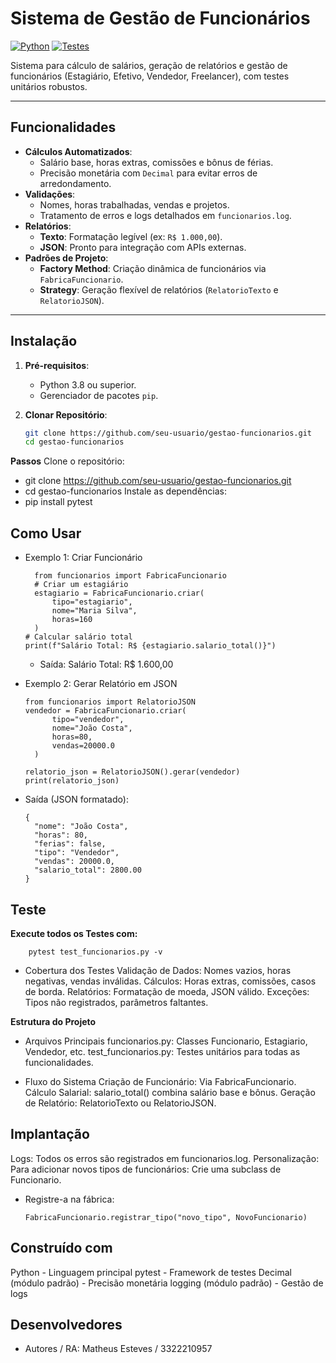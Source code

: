 # Sistema de Gestão de Funcionários

[![Python](https://img.shields.io/badge/Python-3.8%2B-blue)](https://www.python.org/)
[![Testes](https://img.shields.io/badge/Testes-Pytest-brightgreen)](https://docs.pytest.org/)

Sistema para cálculo de salários, geração de relatórios e gestão de funcionários (Estagiário, Efetivo, Vendedor, Freelancer), com testes unitários robustos.

---

## Funcionalidades

- **Cálculos Automatizados**:
  - Salário base, horas extras, comissões e bônus de férias.
  - Precisão monetária com `Decimal` para evitar erros de arredondamento.
- **Validações**:
  - Nomes, horas trabalhadas, vendas e projetos.
  - Tratamento de erros e logs detalhados em `funcionarios.log`.
- **Relatórios**:
  - **Texto**: Formatação legível (ex: `R$ 1.000,00`).
  - **JSON**: Pronto para integração com APIs externas.
- **Padrões de Projeto**:
  - **Factory Method**: Criação dinâmica de funcionários via `FabricaFuncionario`.
  - **Strategy**: Geração flexível de relatórios (`RelatorioTexto` e `RelatorioJSON`).

---

## Instalação

1. **Pré-requisitos**:
   - Python 3.8 ou superior.
   - Gerenciador de pacotes `pip`.

2. **Clonar Repositório**:
   ```bash
   git clone https://github.com/seu-usuario/gestao-funcionarios.git
   cd gestao-funcionarios

**Passos**
Clone o repositório:
- git clone https://github.com/seu-usuario/gestao-funcionarios.git
- cd gestao-funcionarios 
Instale as dependências:
- pip install pytest  

## Como Usar
- Exemplo 1: Criar Funcionário
  
        from funcionarios import FabricaFuncionario  
        # Criar um estagiário  
        estagiario = FabricaFuncionario.criar(  
            tipo="estagiario",  
            nome="Maria Silva",  
            horas=160  
        )  
      # Calcular salário total  
      print(f"Salário Total: R$ {estagiario.salario_total()}")  
  - Saída:
        Salário Total: R$ 1.600,00

- Exemplo 2: Gerar Relatório em JSON

      from funcionarios import RelatorioJSON  
      vendedor = FabricaFuncionario.criar(  
            tipo="vendedor",  
            nome="João Costa",  
            horas=80,  
            vendas=20000.0  
        )  

      relatorio_json = RelatorioJSON().gerar(vendedor)  
      print(relatorio_json)
  
-   Saída (JSON formatado):

        {  
          "nome": "João Costa",  
          "horas": 80,  
          "ferias": false,  
          "tipo": "Vendedor",  
          "vendas": 20000.0,  
          "salario_total": 2800.00  
        }  

## Teste
**Execute todos os Testes com:**
        
        pytest test_funcionarios.py -v
  
- Cobertura dos Testes
    Validação de Dados:	Nomes vazios, horas negativas, vendas inválidas.
    Cálculos:	Horas extras, comissões, casos de borda.
    Relatórios:	Formatação de moeda, JSON válido.
    Exceções:	Tipos não registrados, parâmetros faltantes.
  
**Estrutura do Projeto**

- Arquivos Principais
    funcionarios.py:	Classes Funcionario, Estagiario, Vendedor, etc.
    test_funcionarios.py:	Testes unitários para todas as funcionalidades.
  
- Fluxo do Sistema
    Criação de Funcionário: Via FabricaFuncionario.
    Cálculo Salarial: salario_total() combina salário base e bônus.
    Geração de Relatório: RelatorioTexto ou RelatorioJSON.

## Implantação
  Logs: Todos os erros são registrados em funcionarios.log.
  Personalização: Para adicionar novos tipos de funcionários:
  Crie uma subclass de Funcionario.

- Registre-a na fábrica:

      FabricaFuncionario.registrar_tipo("novo_tipo", NovoFuncionario)

## Construído com
  Python - Linguagem principal
  pytest - Framework de testes
  Decimal (módulo padrão) - Precisão monetária
  logging (módulo padrão) - Gestão de logs

## Desenvolvedores
- Autores / RA: 
Matheus Esteves / 3322210957

